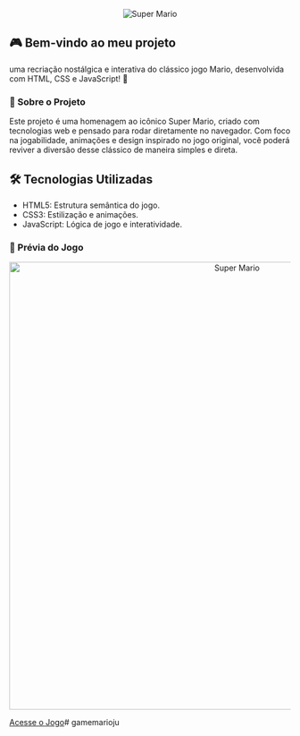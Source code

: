 <p align="center">
<img src="assets/img/superMario.png" alt="Super Mario">
</p>

## 🎮 Bem-vindo ao meu projeto
uma recriação nostálgica e interativa do clássico jogo Mario, desenvolvida com HTML, CSS e JavaScript! 🌟

### 📜 Sobre o Projeto

Este projeto é uma homenagem ao icônico Super Mario, criado com tecnologias web e pensado para rodar diretamente no navegador. Com foco na jogabilidade, animações e design inspirado no jogo original, você poderá reviver a diversão desse clássico de maneira simples e direta.

## 🛠️ Tecnologias Utilizadas
 - HTML5: Estrutura semântica do jogo.
 - CSS3: Estilização e animações.
 - JavaScript: Lógica de jogo e interatividade.

### 📸 Prévia do Jogo

<p align="center">
<img style="width:800px" src="assets/cap tela.jpg" alt="Super Mario">
</p>

<a target="_blank" href="https://joomdeveloper.github.io/Game-do-Mario/">Acesse o Jogo</a># gamemarioju
